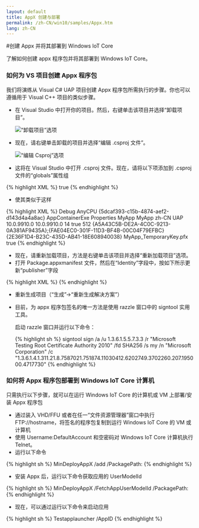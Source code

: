 ```yaml
---
layout: default
title: AppX 创建与部署
permalink: /zh-CN/win10/samples/Appx.htm
lang: zh-CN
---
```


#创建 Appx 并将其部署到 Windows IoT Core

了解如何创建 appx 程序包并将其部署到 Windows IoT Core。

### 如何为 VS 项目创建 Appx 程序包

我们将演练从 Visual C\# UAP 项目创建 Appx 程序包所需执行的步骤。你也可以遵循用于 Visual C++ 项目的类似步骤。

* 在 Visual Studio 中打开你的项目。然后，右键单击该项目并选择“卸载项目”。

  ![“卸载项目”选项]({{site.baseurl}}/images/appx/unload_project_menu.png)

* 现在，请右键单击卸载的项目并选择“编辑 <Project>.csproj 文件”。

  ![“编辑 Csproj”选项]({{site.baseurl}}/images/appx/edit_projectproj.png)

* 这将在 Visual Studio 中打开 <Project>.csproj 文件。现在，请将以下项添加到 .csproj 文件的“globals”属性组

{% highlight XML %}
<GenerateAppxPackageOnBuild>true</GenerateAppxPackageOnBuild>
{% endhighlight %}

* 使其类似于这样

{% highlight XML %}
<PropertyGroup>
  <Configuration Condition=" '$(Configuration)' == '' ">Debug</Configuration>
  <Platform Condition=" '$(Platform)' == '' ">AnyCPU</Platform>
  <ProjectGuid>{5dcaf393-c15b-4874-aef2-d143d4a4a8ac}</ProjectGuid>
  <OutputType>AppContainerExe</OutputType>
  <AppDesignerFolder>Properties</AppDesignerFolder>
  <RootNamespace>MyApp</RootNamespace>
  <AssemblyName>MyApp</AssemblyName>
  <DefaultLanguage>zh-CN</DefaultLanguage>
  <TargetPlatformIdentifier>UAP</TargetPlatformIdentifier>
  <TargetPlatformVersion>10.0.9910.0</TargetPlatformVersion>
  <TargetPlatformMinVersion>10.0.9910.0</TargetPlatformMinVersion>
  <MinimumVisualStudioVersion>14</MinimumVisualStudioVersion>
  <EnableProjectNCompatibleProfile>true</EnableProjectNCompatibleProfile>
  <FileAlignment>512</FileAlignment>
  <ProjectTypeGuids>{A5A43C5B-DE2A-4C0C-9213-0A381AF9435A};{FAE04EC0-301F-11D3-BF4B-00C04F79EFBC}</ProjectTypeGuids>
  <DebugEngines>{2E36F1D4-B23C-435D-AB41-18E608940038}</DebugEngines>
  <PackageCertificateKeyFile>MyApp_TemporaryKey.pfx</PackageCertificateKeyFile>
  <GenerateAppxPackageOnBuild>true</GenerateAppxPackageOnBuild>
</PropertyGroup>
{% endhighlight %}

* 现在，请重新加载项目，方法是右键单击该项目并选择“重新加载项目”选项。
* 打开 Package.appxmanifest 文件，然后在“Identity”字段中，按如下所示更新“publisher”字段

{% highlight XML %}
<Identity
  Name="MyApp"
  Publisher="CN=Microsoft Corporation, O=Microsoft Corporation, L=Redmond, S=Washington, C=US"
  Version="1.0.0.0" />
{% endhighlight %}

* 重新生成项目（“生成”-\>“重新生成解决方案”）
* 目前，为 appx 程序包签名的唯一方法是使用 razzle 窗口中的 signtool 实用工具。

  启动 razzle 窗口并运行以下命令：

  {% highlight sh %}
  signtool sign /a /u 1.3.6.1.5.5.7.3.3 /r "Microsoft Testing Root Certificate Authority 2010" /fd SHA256 /s my /n "Microsoft Corporation" /c "1.3.6.1.4.1.311.21.8.7587021.751874.11030412.6202749.3702260.207.195000.4717730" <AppxFilePath>
  {% endhighlight %}


### 如何将 Appx 程序包部署到 Windows IoT Core 计算机

只需执行以下步骤，就可以在运行 Windows IoT Core 的计算机或 VM 上部署/安装 Appx 程序包

* 通过装入 VHD/FFU 或者在任一“文件资源管理器”窗口中执行 FTP://hostname，将签名的程序包复制到运行 Windows IoT Core 的 VM 或计算机
* 使用 Username:DefaultAccount 和空密码对 Windows IoT Core 计算机执行 Telnet。
* 运行以下命令


{% highlight sh %}
MinDeployAppX /add /PackagePath:<AppxFilePath>
{% endhighlight %}


* 安装 Appx 后，运行以下命令获取应用的 UserModelId


{% highlight sh %}
MinDeployAppX /FetchAppUserModelId /PackagePath:<AppxFilePath>
{% endhighlight %}


* 现在，可以通过运行以下命令来启动应用


{% highlight sh %}
Testapplauncher /AppID <AppUserModelID>
{% endhighlight %}
